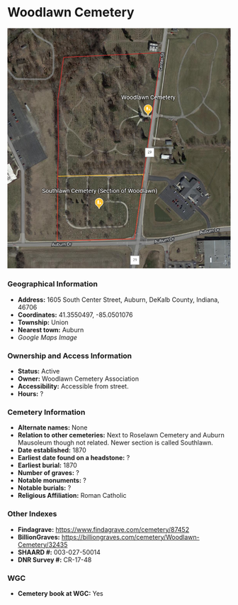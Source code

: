 # Woodlawn Cemetery

![Woodlawn Cemetery on Google Earth](https://github.com/FyoAtEPL/DeKalbCemeteries/blob/main/images/mapImages/SouthAndWoodlawnEarth.png "Woodlawn Cemetery on Google Earth")

### Geographical Information
- **Address:** 1605 South Center Street, Auburn, DeKalb County, Indiana, 46706
- **Coordinates:** 41.3550497, -85.0501076
- **Township:** Union
- **Nearest town:** Auburn
- *Google Maps Image*

### Ownership and Access Information
- **Status:** Active
- **Owner:** Woodlawn Cemetery Association
- **Accessibility:** Accessible from street.
- **Hours:** ?

### Cemetery Information
- **Alternate names:** None
- **Relation to other cemeteries:** Next to Roselawn Cemetery and Auburn Mausoleum though not related. Newer section is called Southlawn.
- **Date established:** 1870
- **Earliest date found on a headstone:** ?
- **Earliest burial:** 1870
- **Number of graves:** ?
- **Notable monuments:** ?
- **Notable burials:** ?
- **Religious Affiliation:** Roman Catholic

### Other Indexes
- **Findagrave:** https://www.findagrave.com/cemetery/87452
- **BillionGraves:** https://billiongraves.com/cemetery/Woodlawn-Cemetery/32435
- **SHAARD #:** 003-027-50014
- **DNR Survey #:** CR-17-48

### WGC
- **Cemetery book at WGC:** Yes
